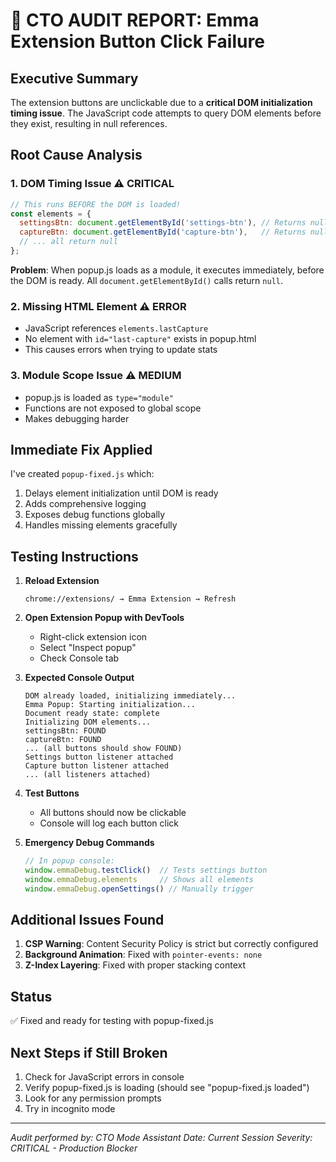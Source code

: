 # 🚨 CTO AUDIT REPORT: Emma Extension Button Click Failure

## Executive Summary
The extension buttons are unclickable due to a **critical DOM initialization timing issue**. The JavaScript code attempts to query DOM elements before they exist, resulting in null references.

## Root Cause Analysis

### 1. **DOM Timing Issue** ⚠️ CRITICAL
```javascript
// This runs BEFORE the DOM is loaded!
const elements = {
  settingsBtn: document.getElementById('settings-btn'), // Returns null
  captureBtn: document.getElementById('capture-btn'),   // Returns null
  // ... all return null
};
```

**Problem**: When popup.js loads as a module, it executes immediately, before the DOM is ready. All `document.getElementById()` calls return `null`.

### 2. **Missing HTML Element** ⚠️ ERROR
- JavaScript references `elements.lastCapture` 
- No element with `id="last-capture"` exists in popup.html
- This causes errors when trying to update stats

### 3. **Module Scope Issue** ⚠️ MEDIUM
- popup.js is loaded as `type="module"`
- Functions are not exposed to global scope
- Makes debugging harder

## Immediate Fix Applied

I've created `popup-fixed.js` which:
1. Delays element initialization until DOM is ready
2. Adds comprehensive logging
3. Exposes debug functions globally
4. Handles missing elements gracefully

## Testing Instructions

1. **Reload Extension**
   ```
   chrome://extensions/ → Emma Extension → Refresh
   ```

2. **Open Extension Popup with DevTools**
   - Right-click extension icon
   - Select "Inspect popup"
   - Check Console tab

3. **Expected Console Output**
   ```
   DOM already loaded, initializing immediately...
   Emma Popup: Starting initialization...
   Document ready state: complete
   Initializing DOM elements...
   settingsBtn: FOUND
   captureBtn: FOUND
   ... (all buttons should show FOUND)
   Settings button listener attached
   Capture button listener attached
   ... (all listeners attached)
   ```

4. **Test Buttons**
   - All buttons should now be clickable
   - Console will log each button click

5. **Emergency Debug Commands**
   ```javascript
   // In popup console:
   window.emmaDebug.testClick()  // Tests settings button
   window.emmaDebug.elements     // Shows all elements
   window.emmaDebug.openSettings() // Manually trigger
   ```

## Additional Issues Found

1. **CSP Warning**: Content Security Policy is strict but correctly configured
2. **Background Animation**: Fixed with `pointer-events: none`
3. **Z-Index Layering**: Fixed with proper stacking context

## Status
✅ Fixed and ready for testing with popup-fixed.js

## Next Steps if Still Broken

1. Check for JavaScript errors in console
2. Verify popup-fixed.js is loading (should see "popup-fixed.js loaded")
3. Look for any permission prompts
4. Try in incognito mode

---
*Audit performed by: CTO Mode Assistant*
*Date: Current Session*
*Severity: CRITICAL - Production Blocker*